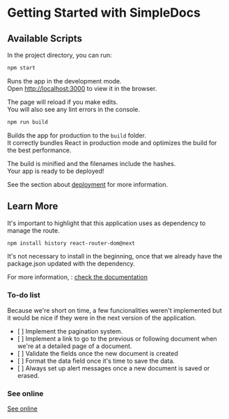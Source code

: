 # Getting Started with SimpleDocs

## Available Scripts

In the project directory, you can run:

```sh
npm start
```

Runs the app in the development mode.\
Open [http://localhost:3000](http://localhost:3000) to view it in the browser.

The page will reload if you make edits.\
You will also see any lint errors in the console.

```sh
npm run build
```

Builds the app for production to the `build` folder.\
It correctly bundles React in production mode and optimizes the build for the best performance.

The build is minified and the filenames include the hashes.\
Your app is ready to be deployed!

See the section about [deployment](https://facebook.github.io/create-react-app/docs/deployment) for more information.


## Learn More

It's important to highlight that this application uses as dependency to manage the route. 
```sh
npm install history react-router-dom@next
```
It's not necessary to install in the beginning, once that we already have the package.json updated with the dependency. 

For more information, : <a href="https://reactrouter.com/web/guides/quick-start" target="_blank">check the documentation</a>

<h3>To-do list</h3>
Because we're short on time, a few funcionalities weren't implemented but it would be nice if they were in the next version of the application.
<ul>
  <li>[ ] Implement the pagination system.</li>
  <li>[ ] Implement a link to go to the previous or following document when we're at a detailed page of a document. </li>
  <li>[ ] Validate the fields once the new document is created</li>
  <li>[ ] Format the data field once it's time to save the data.</li>
  <li>[ ] Always set up alert messages once a new document is saved or erased.</li>
</ul>

<h3>See online</h3>
<p><a href="https://react-simple-docs.netlify.app/" target="_blank">See online</a></p>